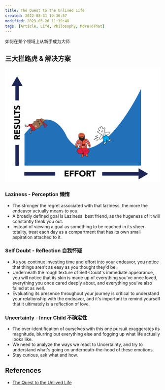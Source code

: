 ```yaml
---
title: The Quest to the Unlived Life
created: 2022-08-31 19:36:57
modified: 2023-03-26 11:19:48
tags: [Article, Life, Philosophy, MoreToThat]
---
```


如何在某个领域上从新手成为大师

## 三大拦路虎 & 解决方案

 ![image.png](../../images/image_1660100021783_0.png)

### Laziness - **Perception** 懒惰

- The stronger the regret associated with that laziness, the more the endeavor actually means to you.
- A broadly defined goal is Laziness' best friend, as the hugeness of it will constantly freak you out.
- Instead of viewing a goal as something to be reached in its sheer totality, treat each day as a compartment that has its own small aspiration attached to it.

### Self Doubt - **Reflection** 自我怀疑

- As you continue investing time and effort into your endeavor, you notice that things aren't as easy as you thought they'd be.
- Underneath the rough texture of Self-Doubt's immediate appearance, you will notice that its skin is made up of everything you've once loved, everything you once cared deeply about, and everything you've also failed at as well.
- Evaluating its presence throughout your journey is critical to understand your relationship with the endeavor, and it's important to remind yourself that it ultimately is a reflection of love.

### Uncertainty - **Inner Child** 不确定性

- The over-identification of ourselves with this one pursuit exaggerates its magnitude, blurring out everything else and fogging up what life actually looks like.
- We need to analyze the ways we react to Uncertainty, and try to understand what's going on underneath-the-hood of these emotions.
- Stay curious, ask what and how.

## References

- [The Quest to the Unlived Life](https://moretothat.com/the-quest-to-the-unlived-life/)
